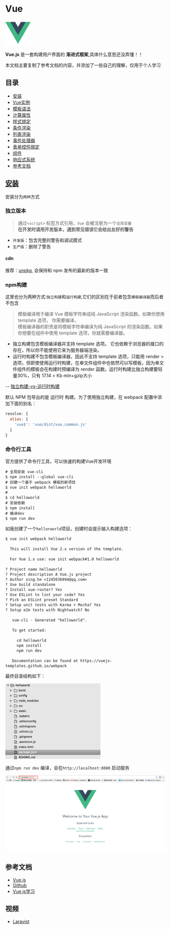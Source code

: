# Vue

<img src="./image/logo.png" width="80">

**Vue.js** 是一套构建用户界面的 **渐进式框架**,具体什么意思还没弄懂！！

本文档主要复制了参考文档的内容，并添加了一些自己的理解，仅用于个人学习

## 目录

- [安装](#安装)
- [Vue实例](md/Vue实例.md)
- [模板语法](md/模板语法.md)
- [计算属性](md/计算属性.md)
- [样式绑定](md/样式绑定.md)
- [条件渲染](md/条件渲染.md)
- [列表渲染](md/列表渲染.md)
- [事件处理器](md/事件处理器.md)
- [表单控件绑定](md/表单控件绑定.md)
- [组件](md/组件.md)
- [响应式系统](md/响应式系统.md)
- [参考文档](#参考文档)

## [安装](https://cn.vuejs.org/v2/guide/installation.html)

安装分为`两种`方式  

### 独立版本

> 通过`<script>` 标签方式引用，`Vue` 会被注册为一个`全局变量`   
> **在开发时请用开发版本，遇到常见错误它会给出友好的警告**  

  - `开发版`：包含完整的警告和调试模式
  - `生产版`：删除了警告

#### cdn

推荐：[unpkg](https://unpkg.com/vue), 会保持和 npm 发布的最新的版本一致
  
### npm构建

这里也分为两种方式:`独立构建`和`运行构建`,它们的区别在于前者包含`模板编译器`而后者不包含

> 模板编译用于编译 Vue 模板字符串成纯 JavaScript 渲染函数。如果你想用 template 选项， 你需要编译。  
> 模板编译器的职责是将模板字符串编译为纯 JavaScript 的渲染函数。如果你想要在组件中使用 template 选项，你就需要编译器。  

  - 独立构建包含模板编译器并支持 template 选项。 它也依赖于浏览器的接口的存在，所以你不能使用它来为服务器端渲染。  
  - 运行时构建不包含模板编译器，因此不支持 template 选项，只能用 render > 选项，但即使使用运行时构建，在单文件组件中也依然可以写模板，因为单文件组件的模板会在构建时预编译为 render 函数。运行时构建比独立构建要轻量30%，只有 17.14 > Kb min+gzip大小

-- [独立构建-vs-运行时构建](https://cn.vuejs.org/v2/guide/installation.html#独立构建-vs-运行时构建)

默认 NPM 包导出的是 运行时 构建。为了使用独立构建，在 webpack 配置中添加下面的别名：

```js
resolve: {
  alias: {
    'vue$': 'vue/dist/vue.common.js'
  }
}
```

### 命令行工具

官方提供了命令行工具，可以快速的构建Vue开发环境

```shell
# 全局安装 vue-cli
$ npm install --global vue-cli
# 创建一个基于 webpack 模板的新项目
$ vue init webpack helloworld
# 
$ cd helloworld
# 安装依赖
$ npm install
# 编译dev
$ npm run dev
```

如我创建了一个`hellorworld`项目，创建时会提示输入构建选项：

```shell
$ vue init webpack helloworld

  This will install Vue 2.x version of the template.

  For Vue 1.x use: vue init webpack#1.0 helloworld

? Project name helloworld
? Project description A Vue.js project
? Author xing.he <1245036094@qq.com>
? Vue build standalone
? Install vue-router? Yes
? Use ESLint to lint your code? Yes
? Pick an ESLint preset Standard
? Setup unit tests with Karma + Mocha? Yes
? Setup e2e tests with Nightwatch? No

   vue-cli · Generated "helloworld".

   To get started:

     cd helloworld
     npm install
     npm run dev

   Documentation can be found at https://vuejs-templates.github.io/webpack
```

最终目录结构如下：

<img src="./image/construct.png" width="300">

通过`npm run dev` 编译，会在`http://localhost:8080` 启动服务

<img src="./image/preview.png" width="600">

## 参考文档

- [Vue.js](https://cn.vuejs.org/v2/guide/installation.html)
- [Github](https://github.com/vuejs/vue)
- [Vue.js学习](http://blog.csdn.net/i10630226/article/details/51854975)

## 视频

- [Laravist](https://www.laravist.com/)